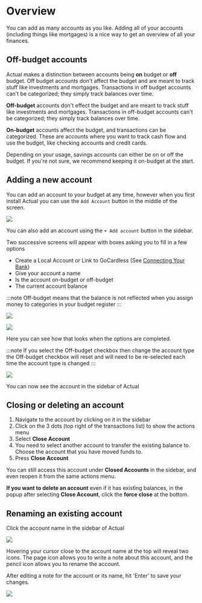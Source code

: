 # Overview

You can add as many accounts as you like. Adding all of your accounts (including things like mortgages) is a nice way to get an overview of all your finances.

## Off-budget accounts

Actual makes a distinction between accounts being **on** budget or **off** budget. Off budget accounts don't affect the budget and are meant to track stuff like investments and mortgages. Transactions in off budget accounts can't be categorized; they simply track balances over time.

**Off-budget** accounts don't effect the budget and are meant to track stuff like investments and mortgages. Transactions in off-budget accounts can't be categorized; they simply track balances over time.

**On-budget** accounts affect the budget, and transactions can be categorized. These are accounts where you want to track cash flow and use the budget, like checking accounts and credit cards.

Depending on your usage, savings accounts can either be on or off the budget. If you're not sure, we recommend keeping it on-budget at the start.

## Adding a new account

You can add an account to your budget at any time, however when you first install Actual you can use the `Add Account` button in the middle of the screen.

![](/img/add-account/AddAccount.png)

You can also add an account using the `+ Add account` button in the sidebar.

Two successive screens will appear with boxes asking you to fill in a few options
- Create a Local Account or Link to GoCardless (See [Connecting Your Bank](https://actualbudget.org/docs/advanced/bank-sync))
- Give your account a name
- Is the account on-budget or off-budget
- The current account balance

:::note
Off-budget means that the balance is not reflected when you assign money to categories in your budget register
:::

![](/img/add-account/CreateAccount1.png)

![](/img/add-account/CreateAccount@2x.png)

Here you can see how that looks when the options are completed.

:::note
If you select the Off-budget checkbox then change the account type the Off-budget checkbox will reset and will need to be re-selected each time the account type is changed
:::

![](/img/add-account/NewBudget.png)

You can now see the account in the sidebar of Actual

## Closing or deleting an account

1. Navigate to the account by clicking on it in the sidebar
2. Click on the 3 dots (top right of the transactions list) to show the actions menu
3. Select **Close Account**
4. You need to select another account to transfer the existing balance to. Choose the account that you have moved funds to.
5. Press **Close Account**

You can still access this account under **Closed Accounts** in the sidebar, and even reopen it from the same actions menu.

**If you want to delete an account** even if it has existing balances, in the popup after selecting **Close Account**, click the **force close** at the bottom.

## Renaming an existing account

Click the account name in the sidebar of Actual

![](/img/add-account/SidebarAccountList@2x.png)

Hovering your cursor close to the account name at the top will reveal two icons.
The page icon allows you to write a note about this account, and the pencil icon allows you to rename the account.

After editing a note for the account or its name, hit 'Enter' to save your changes.

![](/img/add-account/AccountNameEdit.png)
